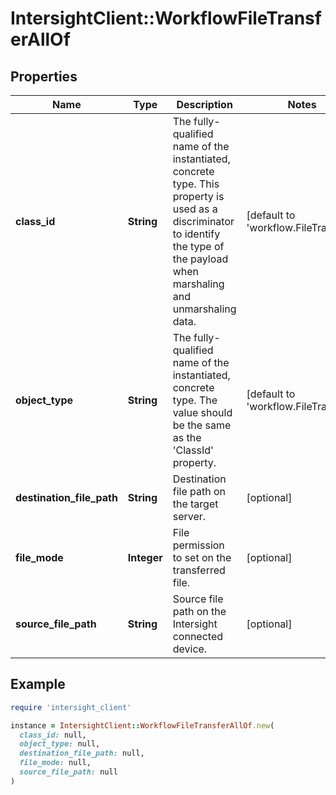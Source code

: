 # IntersightClient::WorkflowFileTransferAllOf

## Properties

| Name | Type | Description | Notes |
| ---- | ---- | ----------- | ----- |
| **class_id** | **String** | The fully-qualified name of the instantiated, concrete type. This property is used as a discriminator to identify the type of the payload when marshaling and unmarshaling data. | [default to &#39;workflow.FileTransfer&#39;] |
| **object_type** | **String** | The fully-qualified name of the instantiated, concrete type. The value should be the same as the &#39;ClassId&#39; property. | [default to &#39;workflow.FileTransfer&#39;] |
| **destination_file_path** | **String** | Destination file path on the target server. | [optional] |
| **file_mode** | **Integer** | File permission to set on the transferred file. | [optional] |
| **source_file_path** | **String** | Source file path on the Intersight connected device. | [optional] |

## Example

```ruby
require 'intersight_client'

instance = IntersightClient::WorkflowFileTransferAllOf.new(
  class_id: null,
  object_type: null,
  destination_file_path: null,
  file_mode: null,
  source_file_path: null
)
```

